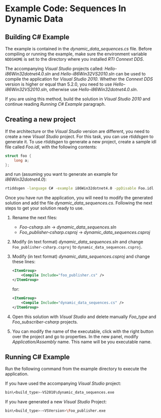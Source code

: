 # Example Code: Sequences In Dynamic Data

## Building C# Example

The example is contained in the *dynamic_data_sequences.cs* file. Before
compiling or running the example, make sure the environment variable `NDDSHOME`
is set to the directory where you installed *RTI Connext DDS*.

The accompanying *Visual Studio* projects called: *Hello-i86Win32dotnet4.0.sln*
and *Hello-i86Win32VS2010.sln* can be used to compile the application for
*Visual Studio 2010*. Whether the *Connext DDS* version is higher or equal than
5.2.0, you need to use *Hello-i86Win32VS2010.sln*, otherwise use
*Hello-i86Win32dotnet4.0.sln*.

If you are using this method, build the solution in *Visual Studio 2010* and
continue reading *Running C# Example* paragraph.

## Creating a new project

If the architecture or the *Visual Studio* version are different, you need to
create a new *Visual Studio* project. For this task, you can use *rtiddsgen* to
generate it. To use *rtiddsgen* to generate a new project, create a sample idl
file called *Foo.idl*, with the following contents:

```c
struct foo {
    long a;
};
```

and run (assuming you want to generate an example for *i86Win32dotnet4.0*):

```sh
rtiddsgen -language C# -example i86Win32dotnet4.0 -ppDisable Foo.idl
```

Once you have run the application, you will need to modify the generated
solution and add the file *dynamic_data_sequences.cs*. Following the next steps
to get your solution ready to use.

1.  Rename the next files:

    - *Foo-csharp.sln* -> *dynamic_data_sequences.sln*
    - *Foo_publisher-csharp.csproj* -> *dynamic_data_sequences.csproj*

2.  Modify (in text format) *dynamic_data_sequences.sln* and change
    `Foo_publisher-csharp.csproj` to `dynamic_data_sequences.csproj`.

3.  Modify (in text format) *dynamic_data_sequences.csproj* and change these
    lines:

    ```xml
    <ItemGroup>
        <Compile Include="foo_publisher.cs" />
    </ItemGroup>
    ```

    for:

    ```xml
    <ItemGroup>
        <Compile Include="dynamic_data_sequences.cs" />
    </ItemGroup>
    ```

4.  Open this solution with *Visual Studio* and delete manually *Foo_type* and
    *Foo_subscriber-csharp* projects.

5.  You can modify the name of the executable, click with the right button over
    the project and go to properties. In the new panel, modify
    *Application/Assembly* name. This name will be you executable name.

## Running C# Example

Run the following command from the example directory to execute the application.

If you have used the accompanying *Visual Studio* project:

```sh
bin\<build_type>-VS2010\dynamic_data_sequences.exe
```

If you have generated a new *Visual Studio* Project:

```sh
bin\<build_type>-<VSVersion>\Foo_publisher.exe
```
